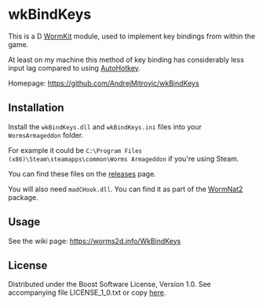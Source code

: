 # wkBindKeys

This is a D [WormKit](http://worms2d.info/WormKit) module,
used to implement key bindings from within the game.

At least on my machine this method of key binding has
considerably less input lag compared to using
[AutoHotkey](http://www.autohotkey.com/).

Homepage: https://github.com/AndrejMitrovic/wkBindKeys

## Installation

Install the `wkBindKeys.dll` and `wkBindKeys.ini` files into your `WormsArmageddon` folder.

For example it could be `C:\Program Files (x86)\Steam\steamapps\common\Worms Armageddon` if you're using Steam.

You can find these files on the [releases] page.

You will also need `madCHook.dll`. You can find it as part of the [WormNat2](https://worms2d.info/WormNAT2) package.

[releases]: https://github.com/AndrejMitrovic/wkBindKeys/releases

## Usage

See the wiki page: https://worms2d.info/WkBindKeys

## License

Distributed under the Boost Software License, Version 1.0.
See accompanying file LICENSE_1_0.txt or copy [here][BoostLicense].

[BoostLicense]: http://www.boost.org/LICENSE_1_0.txt
